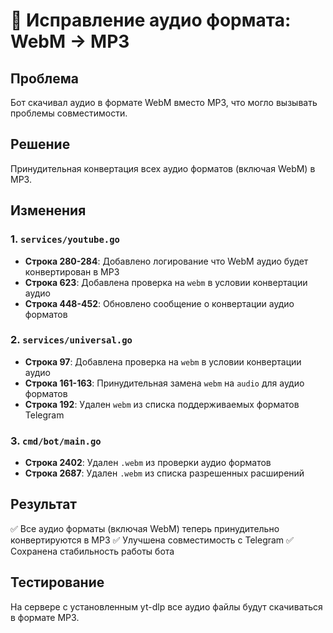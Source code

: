 # 🎵 Исправление аудио формата: WebM → MP3

## Проблема
Бот скачивал аудио в формате WebM вместо MP3, что могло вызывать проблемы совместимости.

## Решение
Принудительная конвертация всех аудио форматов (включая WebM) в MP3.

## Изменения

### 1. `services/youtube.go`
- **Строка 280-284**: Добавлено логирование что WebM аудио будет конвертирован в MP3
- **Строка 623**: Добавлена проверка на `webm` в условии конвертации аудио
- **Строка 448-452**: Обновлено сообщение о конвертации аудио форматов

### 2. `services/universal.go`
- **Строка 97**: Добавлена проверка на `webm` в условии конвертации аудио
- **Строка 161-163**: Принудительная замена `webm` на `audio` для аудио форматов
- **Строка 192**: Удален `webm` из списка поддерживаемых форматов Telegram

### 3. `cmd/bot/main.go`
- **Строка 2402**: Удален `.webm` из проверки аудио форматов
- **Строка 2687**: Удален `.webm` из списка разрешенных расширений

## Результат
✅ Все аудио форматы (включая WebM) теперь принудительно конвертируются в MP3
✅ Улучшена совместимость с Telegram
✅ Сохранена стабильность работы бота

## Тестирование
На сервере с установленным yt-dlp все аудио файлы будут скачиваться в формате MP3.




